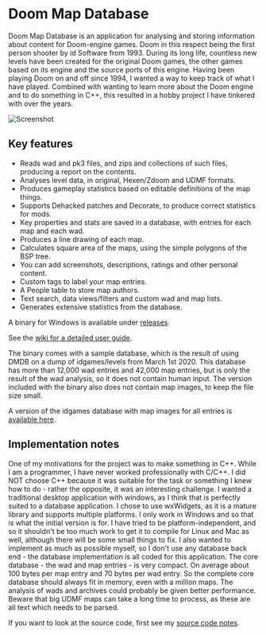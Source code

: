 # Doom Map Database

Doom Map Database is an application for analysing and storing information about content for Doom-engine games. Doom in this respect being the first person shooter by id Software from 1993. During its long life, countless new levels have been created for the original Doom games, the other games based on its engine and the source ports of this engine. Having been playing Doom on and off since 1994, I wanted a way to keep track of what I have played. Combined with wanting to learn more about the Doom engine and to do something in C++, this resulted in a hobby project I have tinkered with over the years.

![Screenshot](https://raw.githubusercontent.com/wiki/larsboy/DMDB/img/full_50.png)

## Key features
- Reads wad and pk3 files, and zips and collections of such files, producing a report on the contents.
- Analyses level data, in original, Hexen/Zdoom and UDMF formats.
- Produces gameplay statistics based on editable definitions of the map things.
- Supports Dehacked patches and Decorate, to produce correct statistics for mods.
- Key properties and stats are saved in a database, with entries for each map and each wad.
- Produces a line drawing of each map.
- Calculates square area of the maps, using the simple polygons of the BSP tree.
- You can add screenshots, descriptions, ratings and other personal content.
- Custom tags to label your map entries.
- A People table to store map authors.
- Text search, data views/filters and custom wad and map lists.
- Generates extensive statistics from the database.

A binary for Windows is available under [releases](https://github.com/larsboy/DMDB/releases).

See the [wiki for a detailed user guide](https://github.com/larsboy/DMDB/wiki).

The binary comes with a sample database, which is the result of using DMDB on a dump of idgames/levels from March 1st 2020. This database has more than 12,000 wad entries and 42,000 map entries, but is only the result of the wad analysis, so it does not contain human input. The version included with the binary also does not contain map images, to keep the file size small.

A version of the idgames database with map images for all entries is [available here](https://drive.google.com/file/d/1Umo2YD62WRIGxOOFnvWg_3MIafeUe2V5/view?usp=sharing).

## Implementation notes
One of my motivations for the project was to make something in C++. While I am a programmer, I have never worked professionally with C/C++. I did NOT choose C++ because it was suitable for the task or something I knew how to do - rather the opposite, it was an interesting challenge. I wanted a traditional desktop application with windows, as I think that is perfectly suited to a database application. I chose to use wxWidgets, as it is a mature library and supports multiple platforms. I only work in Windows and so that is what the initial version is for. I have tried to be platform-independent, and so it shouldn't be too much work to get it to compile for Linux and Mac as well, although there will be some small things to fix. I also wanted to implement as much as possible myself, so I don't use any database back end - the database implementation is all coded for this application. The core database - the wad and map entries - is very compact. On average about 100 bytes per map entry and 70 bytes per wad entry. So the complete core database should always fit in memory, even with a million maps. The analysis of wads and archives could probably be given better performance. Beware that big UDMF maps can take a long time to process, as these are all text which needs to be parsed.

If you want to look at the source code, first see my [source code notes](https://github.com/larsboy/DMDB/blob/master/NOTES.md).

